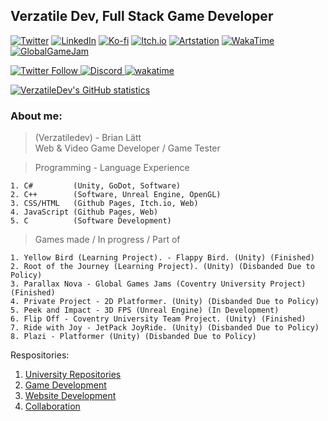 ## Verzatile Dev, Full Stack Game Developer

[![Twitter](https://img.shields.io/badge/X-Twitter-Blue?style=for-the-badge&labelColor=0074E4)](https://twitter.com/VerzatileDev)
[![LinkedIn](https://img.shields.io/badge/LinkedIn-Blue?style=for-the-badge&labelColor=0074E4)](https://www.linkedin.com/in/brian-l%C3%A4tt-53b592194/)
[![Ko-fi](https://img.shields.io/badge/Ko--fi-Blue?style=for-the-badge&labelColor=0074E4)](https://ko-fi.com/verzatiledev)
[![Itch.io](https://img.shields.io/badge/Itch.io-Blue?style=for-the-badge&labelColor=0074E4)](https://verzatiledev.itch.io/)
[![Artstation](https://img.shields.io/badge/Artstation-Blue?style=for-the-badge&labelColor=0074E4)](https://www.artstation.com/verzatiledev)
[![WakaTime](https://img.shields.io/badge/WakaTime-Blue?style=for-the-badge&labelColor=0074E4)](https://wakatime.com/@VerzatileDev)
[![GlobalGameJam](https://img.shields.io/badge/GlobalGameJam-Blue?style=for-the-badge&labelColor=0074E4)](https://globalgamejam.org/users/verzatilius)

<!--    PLATFORMS AVAILABLE    -->
<a href="https://twitter.com/VerzatileDev">![Twitter Follow](https://img.shields.io/twitter/follow/VerzatileDev?style=social)
<a href="https://discord.gg/rtTXyTCREf"> ![Discord](https://img.shields.io/discord/907655951719493723?label=verzatilium%20%20Discord&logo=Discord&style=social)
[![wakatime](https://wakatime.com/badge/user/c750bcfe-b7cb-4d8e-9808-1c02b3316496.svg)](https://wakatime.com/@c750bcfe-b7cb-4d8e-9808-1c02b3316496)
<br/>

[![VerzatileDev's GitHub statistics](https://github-readme-stats.vercel.app/api?username=VerzatileDev&theme=radical)](https://wakatime.com/@VerzatileDev) 

### **About me:**

> (Verzatiledev) - Brian Lätt </br>
> Web & Video Game Developer / Game Tester


> Programming - Language Experience

    1. C#         (Unity, GoDot, Software)
    2. C++        (Software, Unreal Engine, OpenGL)
    3. CSS/HTML   (Github Pages, Itch.io, Web)
    4. JavaScript (Github Pages, Web)
    5. C          (Software Development)

> Games made / In progress / Part of

    1. Yellow Bird (Learning Project). - Flappy Bird. (Unity) (Finished)
    2. Root of the Journey (Learning Project). (Unity) (Disbanded Due to Policy)
    3. Parallax Nova - Global Games Jams (Coventry University Project) (Finished)
    4. Private Project - 2D Platformer. (Unity) (Disbanded Due to Policy)
    5. Peek and Impact - 3D FPS (Unreal Engine) (In Development)
    6. Flip Off - Coventry University Team Project. (Unity) (Finished)
    7. Ride with Joy - JetPack JoyRide. (Unity) (Disbanded Due to Policy)
    8. Plazi - Platformer (Unity) (Disbanded Due to Policy)

Respositories:
1. <a href="https://github.com/stars/VerzatileDev/lists/university-repositories"> University Repositories </a>
2. <a href="https://github.com/stars/VerzatileDev/lists/game-development"> Game Development </a>
3. <a href="https://github.com/stars/VerzatileDev/lists/website-development"> Website Development </a>
4. <a href="https://github.com/stars/VerzatileDev/lists/collaboration"> Collaboration </a>


